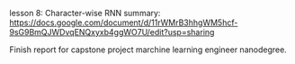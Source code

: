 lesson 8: Character-wise RNN
summary: https://docs.google.com/document/d/11rWMrB3hhgWM5hcf-9sG9BmQJWDvqENQxyxb4ggWO7U/edit?usp=sharing

Finish report for capstone project marchine learning engineer nanodegree.
